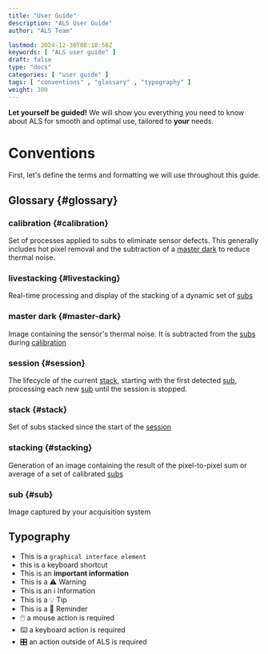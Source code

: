 ```yaml
---
title: "User Guide"
description: "ALS User Guide"
author: "ALS Team"

lastmod: 2024-12-30T08:10:58Z
keywords: [ "ALS user guide" ]
draft: false
type: "docs"
categories: [ "user guide" ]
tags: [ "conventions" , "glossary" , "typography" ]
weight: 300
---
```


**Let yourself be guided!** We will show you everything you need to know about ALS for smooth and optimal use, tailored
to **your** needs.

# Conventions

First, let's define the terms and formatting we will use throughout this guide.

## Glossary {#glossary}

### calibration {#calibration}

Set of processes applied to subs to eliminate sensor defects. This generally includes hot pixel removal and the
subtraction of a [master dark](#master-dark) to reduce thermal noise.

### livestacking {#livestacking}

Real-time processing and display of the stacking of a dynamic set of [subs](#sub)

### master dark {#master-dark}

Image containing the sensor's thermal noise. It is subtracted from the [subs](#sub) during [calibration](#calibration)

### session {#session}

The lifecycle of the current [stack](#stack), starting with the first detected [sub](#sub), processing each new [sub](#sub) until the
session is
stopped.

### stack {#stack}

Set of subs stacked since the start of the [session](#session)

### stacking {#stacking}

Generation of an image containing the result of the pixel-to-pixel sum or average of a set of calibrated [subs](#sub)

### sub {#sub}

Image captured by your acquisition system

## Typography

- This is a `graphical interface element`
- this is a <span class="als-ks">keyboard shortcut</span>
- This is an **important information**
- This is a ⚠️ Warning
- This is an ℹ️ Information
- This is a 💡 Tip
- This is a 🧠 Reminder
- 🖱️ a mouse action is required
- ⌨️ a keyboard action is required
- 🎛️ an action outside of ALS is required

